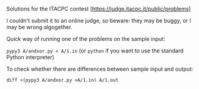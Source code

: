 Solutions for the ITACPC contest [https://judge.itacpc.it/public/problems]

I couldn't submit it to an online judge, so beware: they may be buggy, or I may be wrong algogether.

Quick way of running one of the problems on the sample input:

`pypy3 A/andxor.py < A/1.in` (or `python` if you want to use the standard Python interpreter)

To check whether there are differences between sample input and output:

`diff <(pypy3 A/andxor.py <A/1.in) A/1.out`

